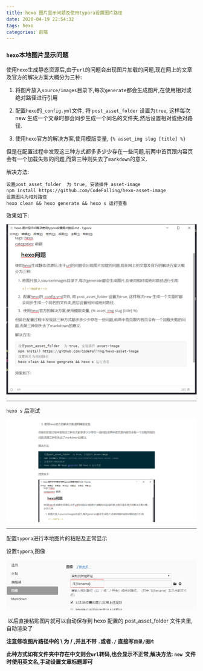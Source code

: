 ```yaml
---
title: hexo 图片显示问题及使用typora设置图片路径
date: 2020-04-19 22:54:32
tags: hexo
categories: 前端
---
```

### 	`hexo`本地图片显示问题

使用`hexo`生成静态资源后,由于`url`的问题会出现图片加载的问题,现在网上的文章及官方的解决方案大概分为三种:

1. 将图片放入`source/images`目录下,每次`generate`都会生成图片,在使用相对或绝对路径进行引用

    <!--more-->

2. 配置`hexo`的`_config.yml`文件, 将 `post_asset_folder` 设置为`true`, 这样每次new 生成一个文章时都会同步生成一个同名的文件夹,然后设置相对或绝对路径.

3. 使用`hexo`官方的解决方案,使用模版变量, `{% asset_img slug [title] %} `

但是在配置过程中发现这三种方式都多多少少存在一些问题,前两中首页跟内容页会有一个加载失败的问题,而第三种则失去了`markdown`的意义.

解决方法:

```
设置post_asset_folder  为 true, 安装插件 asset-image
npm install https://github.com/CodeFalling/hexo-asset-image
设置图片为相对路径
hexo clean && hexo generate && hexo s 运行查看
```

效果如下:

![1587305726201](hexo/1587305726201.png)

---
`hexo s` 后测试

![1587393432704](hexo/1587393432704.png)

----

配置`typora`进行本地图片的粘贴及正常显示

设置`typora`,图像

![1587393533151](hexo/1587393533151.png)

​	以后直接粘贴图片就可以自动保存到 hexo 配置的 post_asset_folder 文件夹里,自动渲染了

**注意修改图片路径中的 \ 为 / ,并且不带 `.`或者`./` 直接写`目录/图片`**

**此种方式如有文件夹中存在中文则会`url`转码,也会显示不正常,解决方法: `new `文件时使用英文名,手动设置文章标题即可**